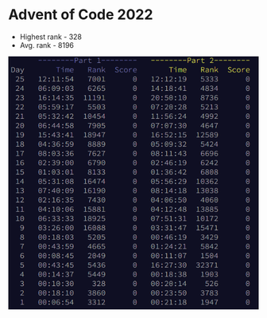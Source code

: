 # Advent of Code 2022

 - Highest rank - 328
 - Avg. rank -  8196
<p align="center">
  <img src="../Images/AdventOfCodeRanks2023.PNG" />
</p>